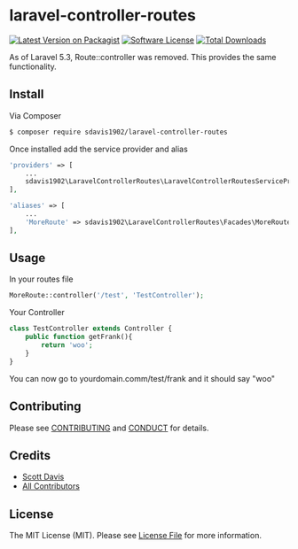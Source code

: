 # laravel-controller-routes

[![Latest Version on Packagist][ico-version]][link-packagist]
[![Software License][ico-license]](LICENSE.md)
[![Total Downloads][ico-downloads]][link-downloads]

As of Laravel 5.3, Route::controller was removed.  This provides the same functionality.

## Install

Via Composer

``` bash
$ composer require sdavis1902/laravel-controller-routes
```

Once installed add the service provider and alias

``` php
'providers' => [
    ...
    sdavis1902\LaravelControllerRoutes\LaravelControllerRoutesServiceProvider::class,
],
```

``` php
'aliases' => [
    ...
	'MoreRoute' => sdavis1902\LaravelControllerRoutes\Facades\MoreRoute::class,
],
```

## Usage

In your routes file

``` php
MoreRoute::controller('/test', 'TestController');
```

Your Controller

``` php
class TestController extends Controller {
    public function getFrank(){
        return 'woo';
    }
}
```
You can now go to yourdomain.comm/test/frank and it should say "woo"

## Contributing

Please see [CONTRIBUTING](CONTRIBUTING.md) and [CONDUCT](CONDUCT.md) for details.

## Credits

- [Scott Davis][link-author]
- [All Contributors][link-contributors]

## License

The MIT License (MIT). Please see [License File](LICENSE.md) for more information.

[ico-version]: https://img.shields.io/packagist/v/sdavis1902/laravel-controller-routes.svg?style=flat-square
[ico-license]: https://img.shields.io/badge/license-MIT-brightgreen.svg?style=flat-square
[ico-travis]: https://img.shields.io/travis/sdavis1902/laravel-controller-routes/master.svg?style=flat-square
[ico-scrutinizer]: https://img.shields.io/scrutinizer/coverage/g/sdavis1902/laravel-controller-routes.svg?style=flat-square
[ico-code-quality]: https://img.shields.io/scrutinizer/g/sdavis1902/laravel-controller-routes.svg?style=flat-square
[ico-downloads]: https://img.shields.io/packagist/dt/sdavis1902/laravel-controller-routes.svg?style=flat-square

[link-packagist]: https://packagist.org/packages/sdavis1902/laravel-controller-routes
[link-travis]: https://travis-ci.org/sdavis1902/laravel-controller-routes
[link-scrutinizer]: https://scrutinizer-ci.com/g/sdavis1902/laravel-controller-routes/code-structure
[link-code-quality]: https://scrutinizer-ci.com/g/sdavis1902/laravel-controller-routes
[link-downloads]: https://packagist.org/packages/sdavis1902/laravel-controller-routes
[link-author]: https://github.com/sdavis1902
[link-contributors]: ../../contributors
